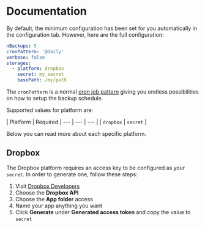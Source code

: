 # Documentation

By default, the minimum configuration has been set for you automatically in the configuration tab. However, here are the full configuration:

```yml
nBackups: 5
cronPattern: '@daily'
verbose: false
storages:
  - platform: dropbox
    secret: my_secret
    basePath: /my/path
```

The `cronPattern` is a normal [cron job pattern](https://crontab.guru/) giving you endless possibilities on how to setup the backup schedule. 

Supported values for platform are:

| Platform | Required
| --- | --- | --- |
| `dropbox` | `secret` |

Below you can read more about each specific platform.

## Dropbox

The Dropbox platform requires an access key to be configured as your `secret`. In order to generate one, follow these steps:

1. Visit [Dropbox Developers](https://www.dropbox.com/developers/apps/create)
2. Choose the **Dropbox API**
3. Choose the **App folder** access
4. Name your app anything you want
5. Click **Generate** under **Generated access token** and copy the value to `secret`
